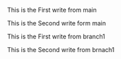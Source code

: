 This is the First write from main

This is the Second write form main

This is the First write from branch1

This is the Second write from brnach1
